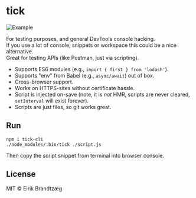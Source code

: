 # tick

![Example](https://i.imgur.com/rKXWueE.png)

For testing purposes, and general DevTools console hacking.  
If you use a lot of console, snippets or workspace this could be a nice alternative.  
Great for testing APIs (like Postman, just via scripting).

  * Supports ES6 modules (e.g., `import { first } from 'lodash'`).
  * Supports "env" from Babel (e.g., `async/await`) out of box.
  * Cross-browser support.
  * Works on HTTPS-sites without certificate hassle.
  * Script is injected on-save (note, it is *not* HMR, scripts are never cleared, `setInterval` will exist forever).
  * Scripts are just files, so git works great.

## Run

    npm i tick-cli
    ./node_modules/.bin/tick ./script.js

Then copy the script snippet from terminal into browser console.

## License

MIT © Eirik Brandtzæg
